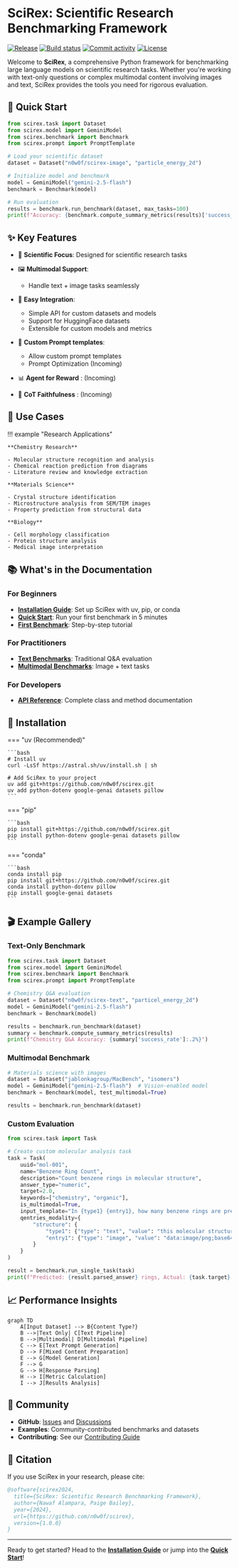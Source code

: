 # SciRex: Scientific Research Benchmarking Framework

[![Release](https://img.shields.io/github/v/release/n0w0f/scirex)](https://img.shields.io/github/v/release/n0w0f/scirex)
[![Build status](https://img.shields.io/github/actions/workflow/status/n0w0f/scirex/main.yml?branch=main)](https://github.com/n0w0f/scirex/actions/workflows/main.yml?query=branch%3Amain)
[![Commit activity](https://img.shields.io/github/commit-activity/m/n0w0f/scirex)](https://img.shields.io/github/commit-activity/m/n0w0f/scirex)
[![License](https://img.shields.io/github/license/n0w0f/scirex)](https://img.shields.io/github/license/n0w0f/scirex)

Welcome to **SciRex**, a comprehensive Python framework for benchmarking large language models on scientific research tasks. Whether you're working with text-only questions or complex multimodal content involving images and text, SciRex provides the tools you need for rigorous evaluation.

## 🚀 Quick Start

```python
from scirex.task import Dataset
from scirex.model import GeminiModel
from scirex.benchmark import Benchmark
from scirex.prompt import PromptTemplate

# Load your scientific dataset
dataset = Dataset("n0w0f/scirex-image", "particle_energy_2d")

# Initialize model and benchmark
model = GeminiModel("gemini-2.5-flash")
benchmark = Benchmark(model)

# Run evaluation
results = benchmark.run_benchmark(dataset, max_tasks=100)
print(f"Accuracy: {benchmark.compute_summary_metrics(results)['success_rate']:.2%}")
```

## ✨ Key Features

- 🔬 **Scientific Focus**: Designed for scientific research tasks
- 🖼️ **Multimodal Support**:
  - Handle text + image tasks seamlessly
- 🚀 **Easy Integration**:

  - Simple API for custom datasets and models
  - Support for HuggingFace datasets
  - Extensible for custom models and metrics

- 🚀 **Custom Prompt templates**:

  - Allow custom prompt templates
  - Prompt Optimization (Incoming)

- 📊 **Agent for Reward** : (Incoming)
- 🔄 **CoT Faithfulness** : (Incoming)

## 🎯 Use Cases

!!! example "Research Applications"

    **Chemistry Research**

    - Molecular structure recognition and analysis
    - Chemical reaction prediction from diagrams
    - Literature review and knowledge extraction

    **Materials Science**

    - Crystal structure identification
    - Microstructure analysis from SEM/TEM images
    - Property prediction from structural data

    **Biology**

    - Cell morphology classification
    - Protein structure analysis
    - Medical image interpretation

## 📚 What's in the Documentation

### For Beginners

- **[Installation Guide](getting-started/installation.md)**: Set up SciRex with uv, pip, or conda
- **[Quick Start](getting-started/quickstart.md)**: Run your first benchmark in 5 minutes
- **[First Benchmark](getting-started/first-benchmark.md)**: Step-by-step tutorial

### For Practitioners

- **[Text Benchmarks](guides/text-benchmark.md)**: Traditional Q&A evaluation
- **[Multimodal Benchmarks](guides/multimodal-benchmark.md)**: Image + text tasks

### For Developers

- **[API Reference](api-reference/task.md)**: Complete class and method documentation

## 🔧 Installation

=== "uv (Recommended)"

    ```bash
    # Install uv
    curl -LsSf https://astral.sh/uv/install.sh | sh

    # Add SciRex to your project
    uv add git+https://github.com/n0w0f/scirex.git
    uv add python-dotenv google-genai datasets pillow
    ```

=== "pip"

    ```bash
    pip install git+https://github.com/n0w0f/scirex.git
    pip install python-dotenv google-genai datasets pillow
    ```

=== "conda"

    ```bash
    conda install pip
    pip install git+https://github.com/n0w0f/scirex.git
    conda install python-dotenv pillow
    pip install google-genai datasets
    ```

## 🎬 Example Gallery

### Text-Only Benchmark

```python
from scirex.task import Dataset
from scirex.model import GeminiModel
from scirex.benchmark import Benchmark
from scirex.prompt import PromptTemplate

# Chemistry Q&A evaluation
dataset = Dataset("n0w0f/scirex-text", "particel_energy_2d")
model = GeminiModel("gemini-2.5-flash")
benchmark = Benchmark(model)

results = benchmark.run_benchmark(dataset)
summary = benchmark.compute_summary_metrics(results)
print(f"Chemistry Q&A Accuracy: {summary['success_rate']:.2%}")
```

### Multimodal Benchmark

```python
# Materials science with images
dataset = Dataset("jablonkagroup/MacBench", "isomers")
model = GeminiModel("gemini-2.5-flash")  # Vision-enabled model
benchmark = Benchmark(model, test_multimodal=True)

results = benchmark.run_benchmark(dataset)

```

### Custom Evaluation

```python
from scirex.task import Task

# Create custom molecular analysis task
task = Task(
    uuid="mol-001",
    name="Benzene Ring Count",
    description="Count benzene rings in molecular structure",
    answer_type="numeric",
    target=2.0,
    keywords=["chemistry", "organic"],
    is_multimodal=True,
    input_template="In {type1} {entry1}, how many benzene rings are present?",
    qentries_modality={
        "structure": {
            "type1": {"type": "text", "value": "this molecular structure"},
            "entry1": {"type": "image", "value": "data:image/png;base64,..."}
        }
    }
)

result = benchmark.run_single_task(task)
print(f"Predicted: {result.parsed_answer} rings, Actual: {task.target} rings")
```

## 📈 Performance Insights

```mermaid
graph TD
    A[Input Dataset] --> B{Content Type?}
    B -->|Text Only| C[Text Pipeline]
    B -->|Multimodal| D[Multimodal Pipeline]
    C --> E[Text Prompt Generation]
    D --> F[Mixed Content Preparation]
    E --> G[Model Generation]
    F --> G
    G --> H[Response Parsing]
    H --> I[Metric Calculation]
    I --> J[Results Analysis]
```

## 🤝 Community

- **GitHub**: [Issues](https://github.com/n0w0f/scirex/issues) and [Discussions](https://github.com/n0w0f/scirex/discussions)
- **Examples**: Community-contributed benchmarks and datasets
- **Contributing**: See our [Contributing Guide](https://github.com/n0w0f/scirex/blob/main/CONTRIBUTING.md)

## 📄 Citation

If you use SciRex in your research, please cite:

```bibtex
@software{scirex2024,
  title={SciRex: Scientific Research Benchmarking Framework},
  author={Nawaf Alampara, Paige Bailey},
  year={2024},
  url={https://github.com/n0w0f/scirex},
  version={1.0.0}
}
```

---

Ready to get started? Head to the **[Installation Guide](getting-started/installation.md)** or jump into the **[Quick Start](getting-started/quickstart.md)**!
